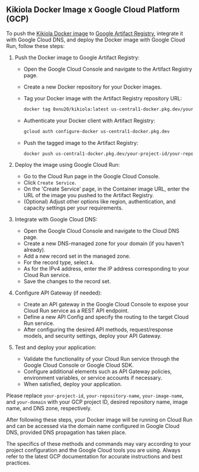 ## Kikiola Docker Image x Google Cloud Platform (GCP)

To push the [Kikiola Docker image](https://hub.docker.com/r/0xnu20/kikiola/) to [Google Artifact Registry](https://cloud.google.com/artifact-registry), integrate it with Google Cloud DNS, and deploy the Docker image with Google Cloud Run, follow these steps:

1. Push the Docker image to Google Artifact Registry:

   + Open the Google Cloud Console and navigate to the Artifact Registry page.
   + Create a new Docker repository for your Docker images.
   + Tag your Docker image with the Artifact Registry repository URL:

     ```sh
     docker tag 0xnu20/kikiola:latest us-central1-docker.pkg.dev/your-project-id/your-repository-name/your-image-name:latest
     ```

   + Authenticate your Docker client with Artifact Registry:

     ```sh
     gcloud auth configure-docker us-central1-docker.pkg.dev
     ```

   + Push the tagged image to the Artifact Registry:

     ```sh
     docker push us-central1-docker.pkg.dev/your-project-id/your-repository-name/your-image-name:latest
     ```

2. Deploy the image using Google Cloud Run:
   + Go to the Cloud Run page in the Google Cloud Console.
   + Click `Create Service`.
   + On the 'Create Service' page, in the Container image URL, enter the URL of the image you pushed to the Artifact Registry.
   + (Optional) Adjust other options like region, authentication, and capacity settings per your requirements.

3. Integrate with Google Cloud DNS:
   + Open the Google Cloud Console and navigate to the Cloud DNS page.
   + Create a new DNS-managed zone for your domain (if you haven't already).
   + Add a new record set in the managed zone.
   + For the record type, select `A`.
   + As for the IPv4 address, enter the IP address corresponding to your Cloud Run service.
   + Save the changes to the record set.

4. Configure API Gateway (if needed):
   + Create an API gateway in the Google Cloud Console to expose your Cloud Run service as a REST API endpoint.
   + Define a new API Config and specify the routing to the target Cloud Run service.
   + After configuring the desired API methods, request/response models, and security settings, deploy your API Gateway.

5. Test and deploy your application:
   + Validate the functionality of your Cloud Run service through the Google Cloud Console or Google Cloud SDK.
   + Configure additional elements such as API Gateway policies, environment variables, or service accounts if necessary.
   + When satisfied, deploy your application.

Please replace `your-project-id`, `your-repository-name`, `your-image-name`, and `your-domain` with your GCP project ID, desired repository name, image name, and DNS zone, respectively.

After following these steps, your Docker image will be running on Cloud Run and can be accessed via the domain name configured in Google Cloud DNS, provided DNS propagation has taken place.

The specifics of these methods and commands may vary according to your project configuration and the Google Cloud tools you are using. Always refer to the latest GCP documentation for accurate instructions and best practices.